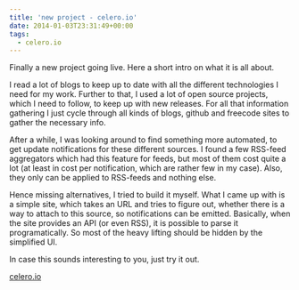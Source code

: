 ```yaml
---
title: 'new project - celero.io'
date: 2014-01-03T23:31:49+00:00
tags:
  - celero.io
---
```

Finally a new project going live. Here a short intro on what it is all about.

I read a lot of blogs to keep up to date with all the different technologies I need for my work. Further to that, I used a lot of open source projects, which I need to follow, to keep up with new releases. For all that information gathering I just cycle through all kinds of blogs, github and freecode sites to gather the necessary info.

After a while, I was looking around to find something more automated, to get update notifications for these different sources. I found a few RSS-feed aggregators which had this feature for feeds, but most of them cost quite a lot (at least in cost per notification, which are rather few in my case). Also, they only can be applied to RSS-feeds and nothing else.

Hence missing alternatives, I tried to build it myself. What I came up with is a simple site, which takes an URL and tries to figure out, whether there is a way to attach to this source, so notifications can be emitted. Basically, when the site provides an API (or even RSS), it is possible to parse it programatically. So most of the heavy lifting should be hidden by the simplified UI.

In case this sounds interesting to you, just try it out.

<a href="http://www.celero.io" title="celero.io" target="_blank">celero.io</a>
